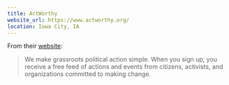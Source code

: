 ```yaml
---
title: ActWorthy
website_url: https://www.actworthy.org/
location: Iowa City, IA
---
```


From their [website](https://www.actworthy.org/):

> We make grassroots political action simple. When you sign up, you receive a free feed of actions and events from citizens, activists, and organizations committed to making change.
